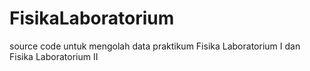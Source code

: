 # FisikaLaboratorium
source code untuk mengolah data praktikum Fisika Laboratorium I dan Fisika Laboratorium II
